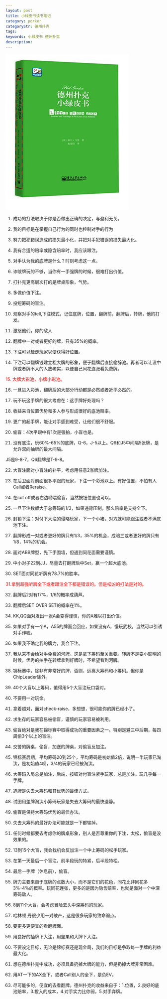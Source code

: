```yaml
---
layout: post
title: 小绿皮书读书笔记
category: porker
categoryStr: 德州扑克
tags: 
keywords: 小绿皮书 德州扑克
description: 
---
```



<img src="/public/img/life/Little-Green-Book-Note.jpg"/>


1. 成功的打法取决于你是否做出正确的决定，与盈利无关。

2. 我的目标是在掌握自己行为的同时也控制对手的行为

3. 努力把犯错误造成的损失最小化，并把对手犯错误的损失最大化。

4. 我有合适的赔率或隐含赔率时，我应该跟注。

5. 对手认为我的底牌是什么？时刻考虑这一点。

6. 诈唬牌玩的不够，当你有一手强牌的时候，很难打出价值。

7. 打扑克更高层次打的是牌桌形象，气势。

8. 多做价值下注。

9. 投短筹码的盲注。

10. 观察对手的tell,下注模式，记住底牌，位置，翻牌前，翻牌后，转牌，他的打发。

11. 激怒他们，你的敌人

12. 翻牌中一对或者更好的牌，只有35%的概率。

13. 下注可以赶走玩家以便获得好位置。

14. 下注可以翻牌钱建立松大牌的形象，便于翻牌后直接偷辞池。再者可以让没中牌或者牌不大的人放老实，以便自己同花连张看免费牌。

<font color='red'>15. 大牌大彩池，小牌小彩池。</font>

16. 一旦进入彩池，翻牌后的大部分行动都是必然或者近乎必然的。

17. 玩不玩这手牌的很大考虑在：这手牌好处理吗？

18. 收益来自位置优势和多人参与形成很好的底池赔率。

19. 更广的起手牌，能让对手感到难受，让他们很不舒服。

20. 偷盲：4次平跟中有1次是强拍，小盲也是。

21. 没有底注，玩60%-65%的底牌，Q-6，J-5以上。Q6和J5中间隔5张牌，是允许双向抽牌的最大间隔。

J5是9-8-7，Q6翻牌是T-9-8。

22. 大盲注面对小盲注的补平，考虑用任意2涨牌加注。

23. 在后卫面对前面很多平跟的玩家，下注一个彩池以上。有好位置，不怕有人Call或者Reraise。

24. 在cut off或者右边哟喂偷盲，当然按钮位置也可以。

25. 一旦下注数额大于总筹码的1/3，如果违背压制，那么赔率是支持全下。

26. 封锁下注：对付下大注的侵略玩家，下一个小猪，对方就可能跟注或者不满底池下注。

27. 翻牌形成一对或者更好的牌只有1/3，35%的机会，成暗三或者更好的牌只有1/8，14%的机会。

28. 面对ABB牌型，先下手围墙，但遇到同花面需要谨慎。

29. 中小对子22到JJ，尽量去打翻牌后中Set，赢一个超大底池。

30. SET面对同花听牌有78.7%的胜率。

<font color='red'>31.拿到超强听牌全下或者跟注全下都是错误的。但是松凶的打法是对的。</font>

32. 翻牌后2对有17%，1/6的概率成葫芦。

33. 翻牌后SET OVER SET的概率在1%。

34. KK,QQ面对发出一张A会变得谨慎，你的A难以打出价值。

35. 如果对手有一个A，A55的牌面会回应，如果没有A，慢玩武校，当然可以引诱对手诈唬。

36. 如果我不确定我的牌力，我会下注。

37. 我从来不会给对手免费的河牌。这是拿下筹码至关重要。转牌不是耍小聪明的时候，优秀的拍手在转牌拿到好牌时，不希望看到河牌。

38. 锦标赛中，除非有非常好的牌，否则，远离大筹码和小筹码。但你是ChipLeader除外。

39. 40个大盲以上筹码，值得用5个大盲注玩口袋对。

40. 不要用一对玩命。

41. 拿着超对，面对check-raise，多想想，很可能你的牌已经小了。

42. 求生存的玩家容易被偷盲，谨慎的玩家容易被利用。

43. 偷盲绝对是我在锦标赛中取得成功的重要因素之一。特别是避三中后期，每四周偷3个以上的盲注。

44. 交警的牌桌，偷盲，加送的牌桌，对偷盲反加注。

45. 锦标赛后期，平均筹码20到25个，平均筹码是初始值2倍，说明一半玩家已淘汰，是初始值4呗，3/4的玩家已经被淘汰。

46. 大筹码入局总是加注，后端，按钮对付盲注紧手玩家，总是加注。玩几乎每一手牌。

47. 追牌是失去大筹码和其优势的最佳方式。

48. 试图用差牌淘汰小筹码玩家是失去大筹码的最快退静。

49. 偷盲是保持大筹码优势的最佳办法。

50. 失去大筹码的最好办法可能就是一下都输掉。

51. 任何时候都要去考虑你的牌桌形象，别人是否尊重你的下注，太松，偷盲是没效果的。

52. 13到15个大盲，我会找机会反加注一个中上筹码的松手玩家。

53. 在第一天最后一个盲注，前半段玩的特紧，后半段特松。

54. 最后一手牌（休息前），偷盲。

55. 牌力主要来自于底牌的点数大小，而不是它们的花色，同花比非同花多3%-4%的概率。玩同花连张，更多的是因为隐含赔率，也就是面对一个中深筹码敌人。

56. 8到11个大盲，会考虑冒险去头中深筹码的玩家。

57. 哈林顿 丹很少用一对破产，这是很多玩家的致命弱点。

58. 要更多更便宜的看翻牌面。

59. 用良好的抽牌下大注，用坚果和大牌下大注。

60. 不要设定目标，无论是锦标赛还是现金局，我们的目标是争取每一手牌的利益最大化。

61. 想在德州扑克中成功，必须具备扔掉大牌的能力，但是扔掉大牌非常困难。

62. 用AT一下的AX全下，或者Call别人的全下，是负EV。

63. 尽可能多的，便宜的去看翻牌。德州扑克的收益来自于：1.位置，2.良好的底池赔率，3.投入的成本，4.对手实力比你弱，5.对手弃牌。




















